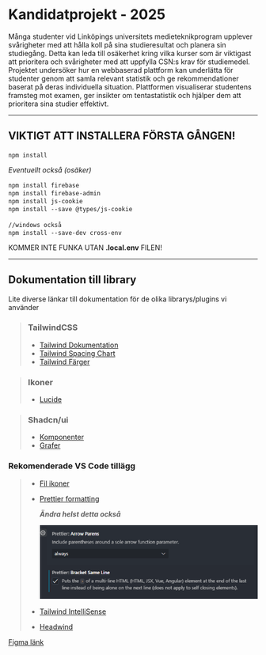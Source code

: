 # Kandidatprojekt - 2025

Många studenter vid Linköpings universitets medieteknikprogram upplever svårigheter med att hålla koll på sina studieresultat och planera sin studiegång. Detta kan leda till osäkerhet kring vilka kurser som är viktigast att prioritera och svårigheter med att uppfylla CSN:s krav för studiemedel. Projektet undersöker hur en webbaserad plattform kan underlätta för studenter genom att samla relevant statistik och ge rekommendationer baserat på deras individuella situation. Plattformen visualiserar studentens framsteg mot examen, ger insikter om tentastatistik och hjälper dem att prioritera sina studier effektivt.

---

## VIKTIGT ATT INSTALLERA FÖRSTA GÅNGEN!

```console
npm install
```

_Eventuellt också (osäker)_

```console
npm install firebase
npm install firebase-admin
npm install js-cookie
npm install --save @types/js-cookie

//windows också
npm install --save-dev cross-env
```

KOMMER INTE FUNKA UTAN **.local.env** FILEN!

---

## Dokumentation till library

Lite diverse länkar till dokumentation för de olika librarys/plugins vi använder

> ### TailwindCSS
>
> - [Tailwind Dokumentation](https://tailwindcss.com/docs/)
> - [Tailwind Spacing Chart](https://tailwindcss.com/docs/customizing-spacing)
> - [Tailwind Färger](https://tailwindcss.com/docs/customizing-colors)

> ### Ikoner
>
> - [Lucide](https://lucide.dev/)

> ### Shadcn/ui
>
> - [Komponenter](https://ui.shadcn.com/docs/components/accordion)
> - [Grafer](https://ui.shadcn.com/charts)

### Rekomenderade VS Code tillägg

> - [Fil ikoner](https://marketplace.visualstudio.com/items?itemName=tal7aouy.icons)
> - [Prettier formatting](https://marketplace.visualstudio.com/items?itemName=esbenp.prettier-vscode)
>
>   **_Ändra helst detta också_**
>   
>   ![alt text](readme-imgs/image.png)
>
> - [Tailwind IntelliSense](https://marketplace.visualstudio.com/items?itemName=bradlc.vscode-tailwindcss)
> - [Headwind](https://marketplace.visualstudio.com/items?itemName=heybourn.headwind)

[Figma länk](https://www.figma.com/design/xFmuAvVpI5714AzzsBwDYI/Vart-%C3%A4r-mitt-CSN?node-id=0-1&p=f&t=jAgwB2QnENzXwnjn-0)
